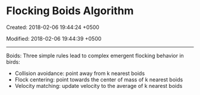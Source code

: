 # Flocking Boids Algorithm

Created: 2018-02-06 19:44:24 +0500

Modified: 2018-02-06 19:44:39 +0500

---

Boids: Three simple rules lead to complex emergent flocking behavior in birds:
-   Collision avoidance: point away from k nearest boids
-   Flock centering: point towards the center of mass of k nearest boids
-   Velocity matching: update velocity to the average of k nearest boids
